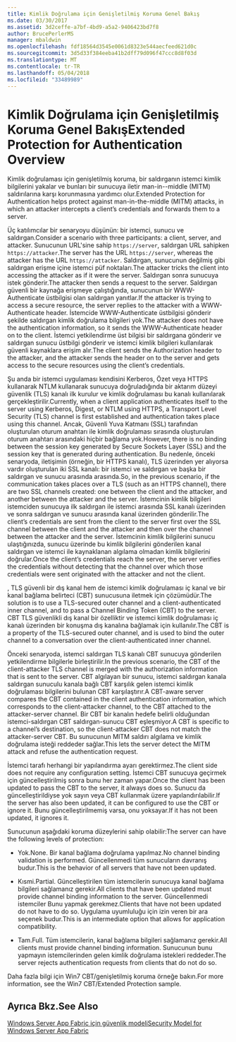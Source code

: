 ```yaml
---
title: Kimlik Doğrulama için Genişletilmiş Koruma Genel Bakış
ms.date: 03/30/2017
ms.assetid: 3d2ceffe-a7bf-4bd9-a5a2-9406423bd7f8
author: BrucePerlerMS
manager: mbaldwin
ms.openlocfilehash: fdf18564d3545e0061d8323e544aecfeed621d0c
ms.sourcegitcommit: 3d5d33f384eeba41b2dff79d096f47ccc8d8f03d
ms.translationtype: MT
ms.contentlocale: tr-TR
ms.lasthandoff: 05/04/2018
ms.locfileid: "33489989"
---
```

# <a name="extended-protection-for-authentication-overview"></a><span data-ttu-id="2c0e6-102">Kimlik Doğrulama için Genişletilmiş Koruma Genel Bakış</span><span class="sxs-lookup"><span data-stu-id="2c0e6-102">Extended Protection for Authentication Overview</span></span>
<span data-ttu-id="2c0e6-103">Kimlik doğrulaması için genişletilmiş koruma, bir saldırganın istemci kimlik bilgilerini yakalar ve bunları bir sunucuya iletir man-in--middle (MITM) saldırılarına karşı korunmasına yardımcı olur.</span><span class="sxs-lookup"><span data-stu-id="2c0e6-103">Extended Protection for Authentication helps protect against man-in-the-middle (MITM) attacks, in which an attacker intercepts a client’s credentials and forwards them to a server.</span></span>  
  
 <span data-ttu-id="2c0e6-104">Üç katılımcılar bir senaryoyu düşünün: bir istemci, sunucu ve saldırgan.</span><span class="sxs-lookup"><span data-stu-id="2c0e6-104">Consider a scenario with three participants: a client, server, and attacker.</span></span> <span data-ttu-id="2c0e6-105">Sunucunun URL'sine sahip `https://server`, saldırgan URL sahipken `https://attacker`.</span><span class="sxs-lookup"><span data-stu-id="2c0e6-105">The server has the URL `https://server`, whereas the attacker has the URL `https://attacker`.</span></span> <span data-ttu-id="2c0e6-106">Saldırgan, sunucunun değilmiş gibi saldırgan erişme içine istemci püf noktaları.</span><span class="sxs-lookup"><span data-stu-id="2c0e6-106">The attacker tricks the client into accessing the attacker as if it were the server.</span></span> <span data-ttu-id="2c0e6-107">Saldırgan sonra sunucuya istek gönderir.</span><span class="sxs-lookup"><span data-stu-id="2c0e6-107">The attacker then sends a request to the server.</span></span> <span data-ttu-id="2c0e6-108">Saldırgan güvenli bir kaynağa erişmeye çalıştığında, sunucunun bir WWW-Authenticate üstbilgisi olan saldırgan yanıtlar.</span><span class="sxs-lookup"><span data-stu-id="2c0e6-108">If the attacker is trying to access a secure resource, the server replies to the attacker with a WWW-Authenticate header.</span></span> <span data-ttu-id="2c0e6-109">İstemcide WWW-Authenticate üstbilgisi gönderir şekilde saldırgan kimlik doğrulama bilgileri yok.</span><span class="sxs-lookup"><span data-stu-id="2c0e6-109">The attacker does not have the authentication information, so it sends the WWW-Authenticate header on to the client.</span></span> <span data-ttu-id="2c0e6-110">İstemci yetkilendirme üst bilgisi bir saldırgana gönderir ve saldırgan sunucu üstbilgi gönderir ve istemci kimlik bilgileri kullanılarak güvenli kaynaklara erişim alır.</span><span class="sxs-lookup"><span data-stu-id="2c0e6-110">The client sends the Authorization header to the attacker, and the attacker sends the header on to the server and gets access to the secure resources using the client’s credentials.</span></span>  
  
 <span data-ttu-id="2c0e6-111">Şu anda bir istemci uygulaması kendisini Kerberos, Özet veya HTTPS kullanarak NTLM kullanarak sunucuya doğruladığında bir aktarım düzeyi güvenlik (TLS) kanalı ilk kurulur ve kimlik doğrulaması bu kanalı kullanılarak gerçekleştirilir.</span><span class="sxs-lookup"><span data-stu-id="2c0e6-111">Currently, when a client application authenticates itself to the server using Kerberos, Digest, or NTLM using HTTPS, a Transport Level Security (TLS) channel is first established and authentication takes place using this channel.</span></span> <span data-ttu-id="2c0e6-112">Ancak, Güvenli Yuva Katmanı (SSL) tarafından oluşturulan oturum anahtarı ile kimlik doğrulaması sırasında oluşturulan oturum anahtarı arasındaki hiçbir bağlama yok.</span><span class="sxs-lookup"><span data-stu-id="2c0e6-112">However, there is no binding between the session key generated by Secure Sockets Layer (SSL) and the session key that is generated during authentication.</span></span> <span data-ttu-id="2c0e6-113">Bu nedenle, önceki senaryoda, iletişimin (örneğin, bir HTTPS kanalı), TLS üzerinden yer alıyorsa vardır oluşturulan iki SSL kanalı: bir istemci ve saldırgan ve başka bir saldırgan ve sunucu arasında arasında.</span><span class="sxs-lookup"><span data-stu-id="2c0e6-113">So, in the previous scenario, if the communication takes places over a TLS (such as an HTTPS channel), there are two SSL channels created: one between the client and the attacker, and another between the attacker and the server.</span></span> <span data-ttu-id="2c0e6-114">İstemcinin kimlik bilgileri istemciden sunucuya ilk saldırgan ile istemci arasında SSL kanalı üzerinden ve sonra saldırgan ve sunucu arasında kanal üzerinden gönderilir.</span><span class="sxs-lookup"><span data-stu-id="2c0e6-114">The client’s credentials are sent from the client to the server first over the SSL channel between the client and the attacker and then over the channel between the attacker and the server.</span></span> <span data-ttu-id="2c0e6-115">İstemcinin kimlik bilgilerini sunucu ulaştığınızda, sunucu üzerinde bu kimlik bilgilerini gönderilen kanal saldırgan ve istemci ile kaynaklanan algılama olmadan kimlik bilgilerini doğrular.</span><span class="sxs-lookup"><span data-stu-id="2c0e6-115">Once the client’s credentials reach the server, the server verifies the credentials without detecting that the channel over which those credentials were sent originated with the attacker and not the client.</span></span>  
  
 <span data-ttu-id="2c0e6-116">, TLS güvenli bir dış kanal hem de istemci kimlik doğrulaması iç kanal ve bir kanal bağlama belirteci (CBT) sunucusuna iletmek için çözümüdür.</span><span class="sxs-lookup"><span data-stu-id="2c0e6-116">The solution is to use a TLS-secured outer channel and a client-authenticated inner channel, and to pass a Channel Binding Token (CBT) to the server.</span></span> <span data-ttu-id="2c0e6-117">CBT TLS güvenlikli dış kanal bir özelliktir ve istemci kimlik doğrulaması iç kanalı üzerinden bir konuşma dış kanalına bağlamak için kullanılır.</span><span class="sxs-lookup"><span data-stu-id="2c0e6-117">The CBT is a property of the TLS-secured outer channel, and is used to bind the outer channel to a conversation over the client-authenticated inner channel.</span></span>  
  
 <span data-ttu-id="2c0e6-118">Önceki senaryoda, istemci saldırgan TLS kanalı CBT sunucuya gönderilen yetkilendirme bilgilerle birleştirilir.</span><span class="sxs-lookup"><span data-stu-id="2c0e6-118">In the previous scenario, the CBT of the client-attacker TLS channel is merged with the authorization information that is sent to the server.</span></span> <span data-ttu-id="2c0e6-119">CBT algılayan bir sunucu, istemci saldırgan kanala saldırgan sunuculu kanala bağlı CBT karşılık gelen istemci kimlik doğrulaması bilgilerini bulunan CBT karşılaştırır.</span><span class="sxs-lookup"><span data-stu-id="2c0e6-119">A CBT-aware server compares the CBT contained in the client authentication information, which corresponds to the client-attacker channel, to the CBT attached to the attacker-server channel.</span></span> <span data-ttu-id="2c0e6-120">Bir CBT bir kanalın hedefe belirli olduğundan istemci-saldırgan CBT saldırgan-sunucu CBT eşleşmiyor.</span><span class="sxs-lookup"><span data-stu-id="2c0e6-120">A CBT is specific to a channel’s destination, so the client-attacker CBT does not match the attacker-server CBT.</span></span> <span data-ttu-id="2c0e6-121">Bu sunucunun MITM saldırı algılama ve kimlik doğrulama isteği reddeder sağlar.</span><span class="sxs-lookup"><span data-stu-id="2c0e6-121">This lets the server detect the MITM attack and refuse the authentication request.</span></span>  
  
 <span data-ttu-id="2c0e6-122">İstemci tarafı herhangi bir yapılandırma ayarı gerektirmez.</span><span class="sxs-lookup"><span data-stu-id="2c0e6-122">The client side does not require any configuration setting.</span></span> <span data-ttu-id="2c0e6-123">İstemci CBT sunucuya geçirmek için güncelleştirilmiş sonra bunu her zaman yapar.</span><span class="sxs-lookup"><span data-stu-id="2c0e6-123">Once the client has been updated to pass the CBT to the server, it always does so.</span></span> <span data-ttu-id="2c0e6-124">Sunucu da güncelleştirildiyse yok sayın veya CBT kullanmak üzere yapılandırılabilir.</span><span class="sxs-lookup"><span data-stu-id="2c0e6-124">If the server has also been updated, it can be configured to use the CBT or ignore it.</span></span> <span data-ttu-id="2c0e6-125">Bunu güncelleştirilmemiş varsa, onu yoksayar.</span><span class="sxs-lookup"><span data-stu-id="2c0e6-125">If it has not been updated, it ignores it.</span></span>  
  
 <span data-ttu-id="2c0e6-126">Sunucunun aşağıdaki koruma düzeylerini sahip olabilir:</span><span class="sxs-lookup"><span data-stu-id="2c0e6-126">The server can have the following levels of protection:</span></span>  
  
-   <span data-ttu-id="2c0e6-127">Yok.</span><span class="sxs-lookup"><span data-stu-id="2c0e6-127">None.</span></span> <span data-ttu-id="2c0e6-128">Bir kanal bağlama doğrulama yapılmaz.</span><span class="sxs-lookup"><span data-stu-id="2c0e6-128">No channel binding validation is performed.</span></span> <span data-ttu-id="2c0e6-129">Güncellenmedi tüm sunucuların davranış budur.</span><span class="sxs-lookup"><span data-stu-id="2c0e6-129">This is the behavior of all servers that have not been updated.</span></span>  
  
-   <span data-ttu-id="2c0e6-130">Kısmi.</span><span class="sxs-lookup"><span data-stu-id="2c0e6-130">Partial.</span></span> <span data-ttu-id="2c0e6-131">Güncelleştirilen tüm istemcilerin sunucuya kanal bağlama bilgileri sağlamanız gerekir.</span><span class="sxs-lookup"><span data-stu-id="2c0e6-131">All clients that have been updated must provide channel binding information to the server.</span></span> <span data-ttu-id="2c0e6-132">Güncellenmedi istemciler Bunu yapmak gerekmez.</span><span class="sxs-lookup"><span data-stu-id="2c0e6-132">Clients that have not been updated do not have to do so.</span></span> <span data-ttu-id="2c0e6-133">Uygulama uyumluluğu için izin veren bir ara seçenek budur.</span><span class="sxs-lookup"><span data-stu-id="2c0e6-133">This is an intermediate option that allows for application compatibility.</span></span>  
  
-   <span data-ttu-id="2c0e6-134">Tam.</span><span class="sxs-lookup"><span data-stu-id="2c0e6-134">Full.</span></span> <span data-ttu-id="2c0e6-135">Tüm istemcilerin, kanal bağlama bilgileri sağlamanız gerekir.</span><span class="sxs-lookup"><span data-stu-id="2c0e6-135">All clients must provide channel binding information.</span></span> <span data-ttu-id="2c0e6-136">Sunucunun bunu yapmayın istemcilerinden gelen kimlik doğrulama istekleri reddeder.</span><span class="sxs-lookup"><span data-stu-id="2c0e6-136">The server rejects authentication requests from clients that do not do so.</span></span>  
  
 <span data-ttu-id="2c0e6-137">Daha fazla bilgi için Win7 CBT/genişletilmiş koruma örneğe bakın.</span><span class="sxs-lookup"><span data-stu-id="2c0e6-137">For more information, see the Win7 CBT/Extended Protection sample.</span></span>  
  
## <a name="see-also"></a><span data-ttu-id="2c0e6-138">Ayrıca Bkz.</span><span class="sxs-lookup"><span data-stu-id="2c0e6-138">See Also</span></span>  
 [<span data-ttu-id="2c0e6-139">Windows Server App Fabric için güvenlik modeli</span><span class="sxs-lookup"><span data-stu-id="2c0e6-139">Security Model for Windows Server App Fabric</span></span>](http://go.microsoft.com/fwlink/?LinkID=201279&clcid=0x409)
